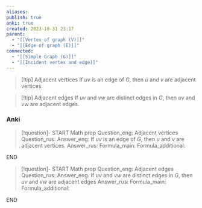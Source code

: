 ```yaml
---
aliases: 
publish: true
anki: true
created: 2023-10-31 23:17
parent:
  - "[[Vertex of graph (V)]]"
  - "[[Edge of graph (E)]]"
connected:
  - "[[Simple Graph (G)]]"
  - "[[Incident vertex and edge]]"
---
```


> [!tip] Adjacent vertices
> If ${} uv {}$ is an edge of $G {}$, then $u {}$ and $v$ are adjacent vertices.

> [!tip] Adjacent edges
> If ${} uv {}$ and $vw {}$ are distinct edges in $G {}$, then $uv {}$ and $vw {}$ are adjacent edges.


### Anki
> [!question]-
START
Math prop
Question_eng: Adjacent vertices
Question_rus: 
Answer_eng: If ${} uv {}$ is an edge of $G {}$, then $u {}$ and $v$ are adjacent vertices.
Answer_rus: 
Formula_main: 
Formula_additional:
<!--ID: 1699126049535-->
END


> [!question]-
START
Math prop
Question_eng: Adjacent edges
Question_rus: 
Answer_eng: If ${} uv {}$ and $vw {}$ are distinct edges in $G {}$, then $uv {}$ and $vw {}$ are adjacent edges
Answer_rus: 
Formula_main: 
Formula_additional:
<!--ID: 1699126049540-->
END










